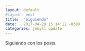 ```yaml
---
layout: default
#layout: post
title:  "Siguiendo"
date:   2017-04-29 15:14:12 -0300
categories: jekyll update
---
```


Siguiendo con los posts.

